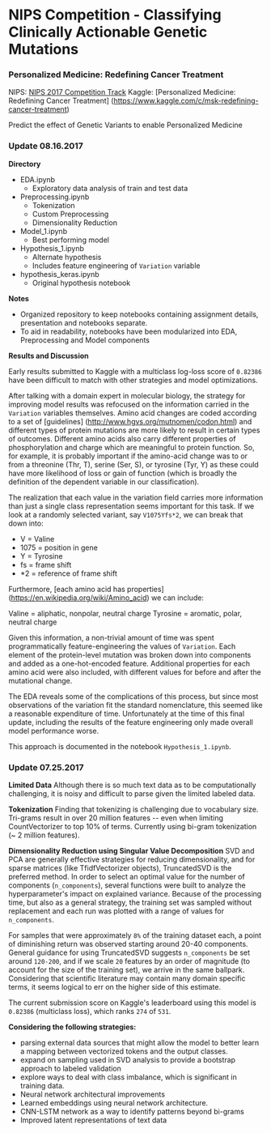 # NIPS Competition - Classifying Clinically Actionable Genetic Mutations
### Personalized Medicine: Redefining Cancer Treatment

NIPS: [NIPS 2017 Competition Track](https://nips.cc/Conferences/2017/CompetitionTrack)
Kaggle: [Personalized Medicine: Redefining Cancer Treatment] (https://www.kaggle.com/c/msk-redefining-cancer-treatment)

Predict the effect of Genetic Variants to enable Personalized Medicine

### Update 08.16.2017

**Directory**

- EDA.ipynb
	- Exploratory data analysis of train and test data
- Preprocessing.ipynb
	- Tokenization
	- Custom Preprocessing
	- Dimensionality Reduction
- Model_1.ipynb
	- Best performing model
- Hypothesis_1.ipynb
	- Alternate hypothesis
	- Includes feature engineering of `Variation` variable
- hypothesis_keras.ipynb
	- Original hypothesis notebook


**Notes**

- Organized repository to keep notebooks containing assignment details, presentation and notebooks separate.
- To aid in readability, notebooks have been modularized into EDA, Preprocessing and Model components

**Results and Discussion**

Early results submitted to Kaggle with a multiclass log-loss score of `0.82386` have been difficult to match with other strategies and model optimizations.

After talking with a domain expert in molecular biology, the strategy for improving model results was refocused on the information carried in the `Variation` variables themselves. Amino acid changes are coded according to a set of [guidelines] (http://www.hgvs.org/mutnomen/codon.html) and different types of protein mutations are more likely to result in certain types of outcomes. Different amino acids also carry different properties of phosphorylation and charge which are meaningful to protein function. So, for example, it is probably important if the amino-acid change was to or from a threonine (Thr, T), serine (Ser, S), or tyrosine (Tyr, Y) as these could have more likelihood of loss or gain of function (which is broadly the definition of the dependent variable in our classification).

The realization that each value in the variation field carries more information than just a single class representation seems important for this task. If we look at a randomly selected variant, say `V1075Yfs*2`, we can break that down into:

- V = Valine
- 1075 = position in gene
- Y = Tyrosine
- fs = frame shift
- \*2 = reference of frame shift

Furthermore, [each amino acid has properties] (https://en.wikipedia.org/wiki/Amino_acid) we can include:

Valine = aliphatic, nonpolar, neutral charge
Tyrosine = aromatic, polar, neutral charge

Given this information, a non-trivial amount of time was spent programmatically feature-engineering the values of `Variation`. Each element of the protein-level mutation was broken down into components and added as a one-hot-encoded feature. Additional properties for each amino acid were also included, with different values for before and after the mutational change.

The EDA reveals some of the complications of this process, but since most observations of the variation fit the standard nomenclature, this seemed like a reasonable expenditure of time. Unfortunately at the time of this final update, including the results of the feature engineering only made overall model performance worse.

This approach is documented in the notebook `Hypothesis_1.ipynb`.




### Update 07.25.2017

**Limited Data**
Although there is so much text data as to be computationally challenging, it is noisy and difficult to parse given the limited labeled data.

**Tokenization**
Finding that tokenizing is challenging due to vocabulary size. Tri-grams result in over 20 million features -- even when limiting CountVectorizer to top 10% of terms. Currently using bi-gram tokenization (~ 2 million features).

**Dimensionality Reduction using Singular Value Decomposition**
SVD and PCA are generally effective strategies for reducing dimensionality, and for sparse matrices (like TfidfVectorizer objects), TruncatedSVD is the preferred method. In order to select an optimal value for the number of components (`n_components`), several functions were built to analyze the hyperparameter's impact on explained variance. Because of the processing time, but also as a general strategy, the training set was sampled without replacement and each run was plotted with a range of values for `n_components`.

For samples that were approximately `8%` of the training dataset each, a point of diminishing return was observed starting around 20-40 components.  General guidance for using TruncatedSVD suggests `n_components` be set around `120-200`, and if we scale `20` features by an order of magnitude (to account for the size of the training set), we arrive in the same ballpark. Considering that scientific literature may contain many domain specific terms, it seems logical to err on the higher side of this estimate.

The current submission score on Kaggle's leaderboard using this model is `0.82386` (multiclass loss), which ranks `274` of `531`.

**Considering the following strategies:**

- parsing external data sources that might allow the model to better learn a mapping between vectorized tokens and the output classes.
- expand on sampling used in SVD analysis to provide a bootstrap approach to labeled validation
- explore ways to deal with class imbalance, which is significant in training data.
- Neural network architectural improvements
- Learned embeddings using neural network architecture.
- CNN-LSTM network as a way to identify patterns beyond bi-grams
- Improved latent representations of text data
